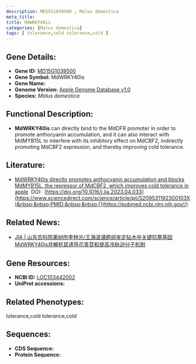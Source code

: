 ```yaml
---
description: MD15G1039500 ; Malus domestica
meta_title:
title: MdWRKY40is
categories: [Malus domestica]
tags: [ tolerance,cold tolerance,cold ]
---
```


## Gene Details:
- **Gene ID:**	[MD15G1039500]()
- **Gene Symbol:** MdWRKY40is
- **Gene Name:** 
- **Genome Version:** [Apple Genome Database v1.0]()
- **Species:** *Malus domestica*

## Functional Description:
   - **MdWRKY40is** can directly bind to the MdDFR promoter in order to promote anthocyanin accumulation, and it can also interact with MdMYB15L to interfere with its inhibitory effect on MdCBF2, indirectly promoting MdCBF2 expression, and thereby improving cold tolerance. 

## Literature:
   - [MdWRKY40is directly promotes anthocyanin accumulation and blocks MdMYB15L, the repressor of MdCBF2, which improves cold tolerance in apple]( https://www.sciencedirect.com/science/article/pii/S209531192300103X)&nbsp;&nbsp;DOI:&nbsp;&nbsp;[https://doi.org/10.1016/j.jia.2023.04.033](https://www.sciencedirect.com/science/article/pii/S209531192300103X)&nbsp;&nbsp;PMID:&nbsp;&nbsp;[](https://pubmed.ncbi.nlm.nih.gov//)

## Related News:
   - [JIA | 山东农科院果树所李林光/王海波课题组鉴定砧木中关键抗寒基因MdWRKY40is并解析其诱导花青苷和提高冷胁迫分子机制](https://mp.weixin.qq.com/s/pC2lh50D9niR4mmAINA5OA)

## Gene Resources:
- **NCBI ID:** [LOC103442002](https://www.ncbi.nlm.nih.gov/gene/?term=LOC103442002)
- **UniProt accessions:** [](https://www.uniprot.org/uniprotkb//entry)

## Related Phenotypes:
tolerance,cold tolerance,cold

## Sequences:
- **CDS Sequence:**
- **Protein Sequence:**
